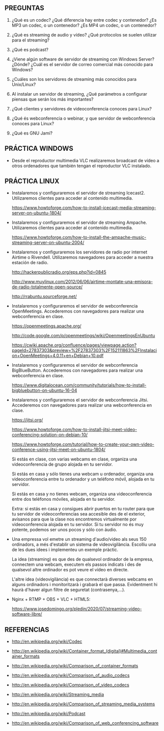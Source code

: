 ﻿PREGUNTAS
---------

 01. ¿Qué es un codec? ¿Qué diferencia hay entre codec y contenedor? ¿Es MP3 un codec, o un contenedor? ¿Es MP4 un codec, o un contenedor?

 02. ¿Qué es streaming de audio y vídeo? ¿Qué protocolos se suelen utilizar para el streaming?

 03. ¿Qué es podcast?

 04. ¿Viene algún software de servidor de streaming con Windows Server? ¿Dónde? ¿Cuál es el servidor de correo comercial más conocido para Windows?

 05. ¿Cuáles son los servidores de streaming más conocidos para Unix/Linux?

 06. Al instalar un servidor de streaming, ¿Qué parámetros a configurar piensas que serán los más importantes?

 07. ¿Qué clientes y servidores de videoconferencia conoces para Linux?

 08. ¿Qué és webconferencia o webinar, y que servidor de webconferencia conoces para Linux?
 
 09. ¿Qué es GNU Jami?





PRÁCTICA WINDOWS
----------------

  - Desde el reproductor multimedia VLC realizaremos broadcast de vídeo a otros ordenadores que también tengan el reproductor VLC instalado.





PRÁCTICA LINUX
--------------

  - Instalaremos y configuraremos el servidor de streaming Icecast2. Utilizaremos clientes para acceder al contenido multimedia.
    
    <https://www.howtoforge.com/how-to-install-icecast-media-streaming-server-on-ubuntu-1804/>

  - Instalaremos y configuraremos el servidor de streaming Ampache. Utilizaremos clientes para acceder al contenido multimedia.

    <https://www.howtoforge.com/how-to-install-the-ampache-music-streaming-server-on-ubuntu-2004/>

  - Instalaremos y configuraremos los servidores de radio por internet Airtime o Rivendell. Utilizaremos navegadores para acceder a nuestra estación de radio.

    <http://hackerpublicradio.org/eps.php?id=0845>

    <http://www.muylinux.com/2012/06/06/airtime-montate-una-emisora-de-radio-totalmente-open-source/>

    <http://rrabuntu.sourceforge.net/>

  - Instalaremos y configuraremos el servidor de webconferencia OpenMeetings. Accederemos con navegadores para realizar una webconferencia en clase.

    <https://openmeetings.apache.org/>

    <http://code.google.com/p/openmeetings/wiki/OpenmeetingsEnUbuntu>

    <https://cwiki.apache.org/confluence/pages/viewpage.action?pageId=27837303&preview=%2F27837303%2F152111863%2FInstalacion+OpenMeetings+4.0.11+en+Debian+10.pdf>
    
  - Instalaremos y configuraremos el servidor de webconferencia BigBlueButton. Accederemos con navegadores para realizar una webconferencia en clase.

    <https://www.digitalocean.com/community/tutorials/how-to-install-bigbluebutton-on-ubuntu-16-04>

  - Instalaremos y configuraremos el servidor de webconferencia Jitsi. Accederemos con navegadores para realizar una webconferencia en clase.

    <https://jitsi.org/>

    <https://www.howtoforge.com/how-to-install-jitsi-meet-video-conferencing-solution-on-debian-10/>
    
    <https://www.howtoforge.com/tutorial/how-to-create-your-own-video-conference-using-jitsi-meet-on-ubuntu-1804/>

    Si estás en clase, con varias webcams en clase, organiza una videoconferencia de grupo alojada en tu servidor.

    Si estás en casa y sólo tienes una webcam u ordenador, organiza una videoconferencia entre tu ordenador y un teléfono móvil, alojada en tu servidor.

    Si estás en casa y no tienes webcam, organiza una videoconferencia entre dos teléfonos móviles, alojada en tu servidor.

    Extra: si estás en casa y consigues abrir puertos en tu router para que tu servidor de videoconferencias sea accesible des de el exterior, avísanos para que la clase nos encontremos virtualmente por videoconferencia alojada en tu servidor. Si tu servidor no és muy potente, podemos ser unos pocos y sólo con áudio.

  - Una empressa vol emetre un streaming d'audio/video als seus 150 ordinadors, a més d'establir un sistema de videovigilància. Escolliu una de les dues idees i implementeu un exemple pràctic.

    La idea (streaming) es que des de qualsevol ordinador de la empresa, connectem una webcam, executem els passos indicats i des de qualsevol altre ordinador es pot veure el vídeo en directe.

    L'altre idea (videovigilància) es que connectarà diverses webcams en alguns ordinadors i monitoritzarà i grabarà el que passa. Evidentment hi haurà d'haver algun filtre de seguretat (contrasenya,...).

  - Nginx + RTMP + OBS + VLC + HTML5:

    <https://www.josedomingo.org/pledin/2020/07/streaming-video-software-libre/>





REFERENCIAS
-----------

  - <http://en.wikipedia.org/wiki/Codec>

  - <http://en.wikipedia.org/wiki/Container_format_(digital)#Multimedia_container_formats>

  - <http://en.wikipedia.org/wiki/Comparison_of_container_formats>

  - <http://en.wikipedia.org/wiki/Comparison_of_audio_codecs>

  - <http://en.wikipedia.org/wiki/Comparison_of_video_codecs>

  - <http://en.wikipedia.org/wiki/Streaming_media>

  - <http://en.wikipedia.org/wiki/Comparison_of_streaming_media_systems>

  - <http://en.wikipedia.org/wiki/Podcast>

  - <http://en.wikipedia.org/wiki/Comparison_of_web_conferencing_software>
